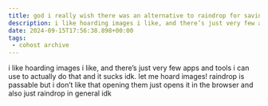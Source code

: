```yaml
---
title: god i really wish there was an alternative to raindrop for saving images
description: i like hoarding images i like, and there’s just very few apps and tools i can use to actually do that and it sucks idk. let me hoard images! raindrop is passable but i don’t like that opening them just opens it in the browser and also just raindrop in general idk
date: 2024-09-15T17:56:38.898+00:00
tags:
 - cohost archive
---
```


i like hoarding images i like, and there’s just very few apps and tools i can use to actually do that and it sucks idk. let me hoard images! raindrop is passable but i don’t like that opening them just opens it in the browser and also just raindrop in general idk